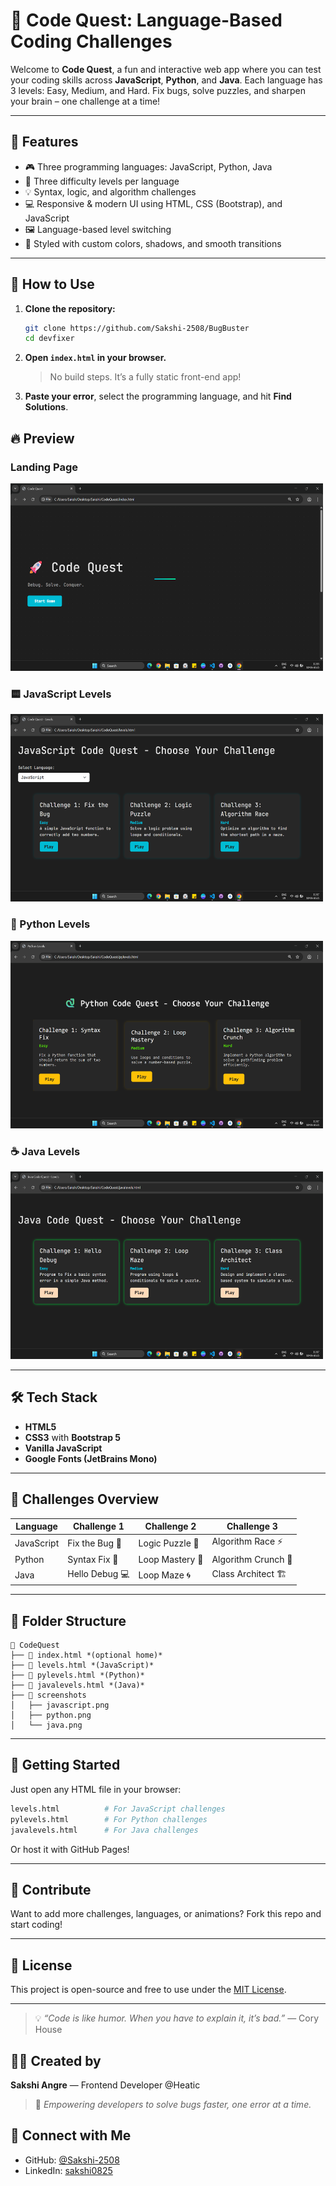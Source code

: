 
# 🚀 Code Quest: Language-Based Coding Challenges

Welcome to **Code Quest**, a fun and interactive web app where you can test your coding skills across **JavaScript**, **Python**, and **Java**. Each language has 3 levels: Easy, Medium, and Hard. Fix bugs, solve puzzles, and sharpen your brain – one challenge at a time!

---

## 🌟 Features

- 🎮 Three programming languages: JavaScript, Python, Java
- 🧩 Three difficulty levels per language
- 💡 Syntax, logic, and algorithm challenges
- 💻 Responsive & modern UI using HTML, CSS (Bootstrap), and JavaScript
- 🖼️ Language-based level switching
- 🎨 Styled with custom colors, shadows, and smooth transitions

---

## 🚀 How to Use

1. **Clone the repository:**
   ```bash
   git clone https://github.com/Sakshi-2508/BugBuster
   cd devfixer
   ```

2. **Open `index.html` in your browser.**
   > No build steps. It’s a fully static front-end app!

3. **Paste your error**, select the programming language, and hit **Find Solutions**.


## 🔥 Preview

### Landing Page  
<img src="./screenshots/landing_pg.png" alt="Landing Page" width="500" height="300" />

### 🟨 JavaScript Levels  
<img src="./screenshots/javascript.png" alt="JavaScript Levels" width="500" height="300" />

### 🐍 Python Levels  
<img src="./screenshots/python.png" alt="Python Levels" width="500" height="300" />

### ☕ Java Levels  
<img src="./screenshots/java.png" alt="Java Levels" width="500" height="300" />

---

## 🛠️ Tech Stack

- **HTML5**
- **CSS3** with **Bootstrap 5**
- **Vanilla JavaScript**
- **Google Fonts (JetBrains Mono)**

---

## 🧠 Challenges Overview

| Language   | Challenge 1        | Challenge 2       | Challenge 3       |
|------------|--------------------|-------------------|-------------------|
| JavaScript | Fix the Bug 🐞     | Logic Puzzle 🧩    | Algorithm Race ⚡   |
| Python     | Syntax Fix 🐍      | Loop Mastery 🔁    | Algorithm Crunch 🧠 |
| Java       | Hello Debug 💻     | Loop Maze 🌀       | Class Architect 🏗️  |

---

## 📂 Folder Structure

```
📁 CodeQuest
├── 📄 index.html *(optional home)*
├── 📄 levels.html *(JavaScript)*
├── 📄 pylevels.html *(Python)*
├── 📄 javalevels.html *(Java)*
├── 📁 screenshots
│   ├── javascript.png
│   ├── python.png
│   └── java.png
```

---

## 🚀 Getting Started

Just open any HTML file in your browser:

```bash
levels.html          # For JavaScript challenges
pylevels.html        # For Python challenges
javalevels.html      # For Java challenges
```

Or host it with GitHub Pages!

---

## 🙌 Contribute

Want to add more challenges, languages, or animations? Fork this repo and start coding!

---

## 📜 License

This project is open-source and free to use under the [MIT License](LICENSE).

---

> 💡 _“Code is like humor. When you have to explain it, it’s bad.”_ — Cory House

## 👨‍💻 Created by

**Sakshi Angre** — Frontend Developer @Heatic

> 🚀 *Empowering developers to solve bugs faster, one error at a time.*


## 🔗 Connect with Me

* GitHub: [@Sakshi-2508](https://github.com/Sakshi-2508)
* LinkedIn: [sakshi0825](https://www.linkedin.com/in/sakshi0825/)